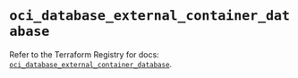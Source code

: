# `oci_database_external_container_database`

Refer to the Terraform Registry for docs: [`oci_database_external_container_database`](https://registry.terraform.io/providers/hashicorp/oci/7.19.0/docs/resources/database_external_container_database).

